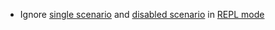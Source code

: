 * Ignore [single scenario](groovy-standalone-runner/selective-run#sscenario) and [disabled scenario](groovy-standalone-runner/skipping-tests#unconditionally-skipping-tests)
  in [REPL mode](REPL/test-runs) 